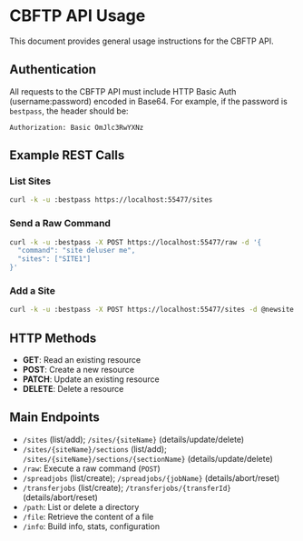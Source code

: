 # CBFTP API Usage

This document provides general usage instructions for the CBFTP API.

## Authentication

All requests to the CBFTP API must include HTTP Basic Auth (username:password) encoded in Base64. For example, if the password is `bestpass`, the header should be:

```
Authorization: Basic OmJlc3RwYXNz
```

## Example REST Calls

### List Sites

```bash
curl -k -u :bestpass https://localhost:55477/sites
```

### Send a Raw Command

```bash
curl -k -u :bestpass -X POST https://localhost:55477/raw -d '{
  "command": "site deluser me",
  "sites": ["SITE1"]
}'
```

### Add a Site

```bash
curl -k -u :bestpass -X POST https://localhost:55477/sites -d @newsite.json
```

## HTTP Methods

- **GET**: Read an existing resource
- **POST**: Create a new resource
- **PATCH**: Update an existing resource
- **DELETE**: Delete a resource

## Main Endpoints

- `/sites` (list/add); `/sites/{siteName}` (details/update/delete)
- `/sites/{siteName}/sections` (list/add); `/sites/{siteName}/sections/{sectionName}` (details/update/delete)
- `/raw`: Execute a raw command (`POST`)
- `/spreadjobs` (list/create); `/spreadjobs/{jobName}` (details/abort/reset)
- `/transferjobs` (list/create); `/transferjobs/{transferId}` (details/abort/reset)
- `/path`: List or delete a directory
- `/file`: Retrieve the content of a file
- `/info`: Build info, stats, configuration

